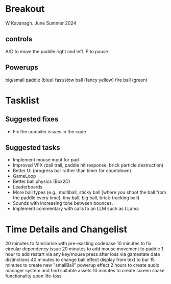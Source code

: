 # Breakout

W Kavanagh. June Summer 2024

## controls

A/D to move the paddle right and left.
P to pause.

## Powerups

big/small paddle (blue)
fast/slow ball (fancy yellow)
fire ball (green)

# Tasklist

## Suggested fixes

* Fix the compiler issues in the code

## Suggested tasks

* Implement mouse input for pad
* Improved VFX (ball trail, paddle hit response, brick particle destruction)
* Better UI (progress bar rather than timer for countdown).
* GameLoop
* Better ball physics (Box2D)
* Leaderboards
* More ball types (e.g., multiball, sticky ball [where you shoot the ball from the paddle every time], tiny ball, big ball, brick-tracking ball)
* Sounds with increasing tone between bounces.
* Implement commentary with calls to an LLM such as LLama

# Time Details and Changelist
20 minutes to familiarise with pre-existing codebase
10 minutes to fix circular dependency issue
20 minutes to add mouse movement to paddle
1 hour to add restart via any key/mouse press after loss via gamestate data distinctions
40 minutes to change ball effect display from text to bar
15 minutes to create new "smallBall" powerup effect
2 hours to create audio manager system and find suitable assets
10 minutes to create screen shake functionality upon life-loss
